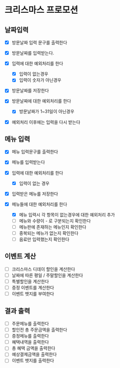 # 크리스마스 프로모션

## 날짜입력

- [x] 방문날짜 입력 문구를 출력한다

- [x] 방문날짜를 입력받는다.
- [x] 입력에 대한 예외처리를 한다
    - [x] 입력이 없는경우
    - [x] 입력이 숫자가 아닌경우

- [x] 방문날짜를 저장한다
- [x] 방문날짜에 대한 예외처리를 한다
    - [x] 방문날짜가 1~31일이 아닌경우

- [x] 예외처리 이후에는 입력을 다시 받는다

## 메뉴 입력

- [x] 메뉴 입력문구를 출력한다

- [x] 메뉴를 입력받는다
- [x] 입력에 대한 예외처리를 한다
    - [x] 입력이 없는 경우

- [x] 입력받은 메뉴를 저장한다
- [x] 메뉴들에 대한 예외처리를 한다
    - [x] 메뉴 입력시 각 항목이 없는경우에 대한 예외처리 추가
    - [ ] 메뉴와 수량이 - 로 구분되는지 확인한다
    - [ ] 메뉴판에 존재하는 메뉴인지 확인한다
    - [ ] 중복되는 메뉴가 없는지 확인한다
    - [ ] 음료만 입력했는지 확인한다

## 이벤트 계산

- [ ] 크리스마스 디데이 할인을 계산한다
- [ ] 날짜에 따른 평일 / 주말할인을 계산한다
- [ ] 특별할인을 계산한다
- [ ] 증정 이벤트를 계산한다
- [ ] 이벤트 뱃지를 부여한다

## 결과 출력

- [ ] 주문메뉴를 출력한다
- [ ] 할인전 총 주문금액을 출력한다
- [ ] 증정메뉴를 출력한다
- [ ] 혜택내역을 출력한다
- [ ] 총 혜택 금액을 출력한다
- [ ] 예상결제금액을 출력한다
- [ ] 이벤트 뱃지를 출력한다

